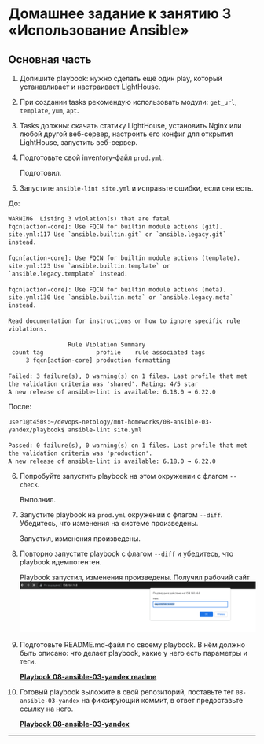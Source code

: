 # Домашнее задание к занятию 3 «Использование Ansible»

## Основная часть

1. Допишите playbook: нужно сделать ещё один play, который устанавливает и настраивает LightHouse.
2. При создании tasks рекомендую использовать модули: `get_url`, `template`, `yum`, `apt`.
3. Tasks должны: скачать статику LightHouse, установить Nginx или любой другой веб-сервер, настроить его конфиг для открытия LightHouse, запустить веб-сервер.
4. Подготовьте свой inventory-файл `prod.yml`.
	
	Подготовил.
5. Запустите `ansible-lint site.yml` и исправьте ошибки, если они есть.

До:
```user1@t450s:~/devops-netology/mnt-homeworks/08-ansible-03-yandex/playbook$ ansible-lint site.yml
WARNING  Listing 3 violation(s) that are fatal
fqcn[action-core]: Use FQCN for builtin module actions (git).
site.yml:117 Use `ansible.builtin.git` or `ansible.legacy.git` instead.

fqcn[action-core]: Use FQCN for builtin module actions (template).
site.yml:123 Use `ansible.builtin.template` or `ansible.legacy.template` instead.

fqcn[action-core]: Use FQCN for builtin module actions (meta).
site.yml:130 Use `ansible.builtin.meta` or `ansible.legacy.meta` instead.

Read documentation for instructions on how to ignore specific rule violations.

                 Rule Violation Summary
 count tag               profile    rule associated tags
     3 fqcn[action-core] production formatting

Failed: 3 failure(s), 0 warning(s) on 1 files. Last profile that met the validation criteria was 'shared'. Rating: 4/5 star
A new release of ansible-lint is available: 6.18.0 → 6.22.0
```
После:
```
user1@t450s:~/devops-netology/mnt-homeworks/08-ansible-03-yandex/playbook$ ansible-lint site.yml

Passed: 0 failure(s), 0 warning(s) on 1 files. Last profile that met the validation criteria was 'production'.
A new release of ansible-lint is available: 6.18.0 → 6.22.0
```

6. Попробуйте запустить playbook на этом окружении с флагом `--check`.

	Выполнил.
7. Запустите playbook на `prod.yml` окружении с флагом `--diff`. Убедитесь, что изменения на системе произведены.

	Запустил, изменения произведены.
8. Повторно запустите playbook с флагом `--diff` и убедитесь, что playbook идемпотентен.
	
	Playbook запустил, изменения произведены. Получил рабочий сайт ![**LightHouse**](./img/lighthouse.png)
	
9. Подготовьте README.md-файл по своему playbook. В нём должно быть описано: что делает playbook, какие у него есть параметры и теги.
	
	[**Playbook 08-ansible-03-yandex readme**](https://github.com/sda1891/devops-netology/tree/main/mnt-homeworks/08-ansible-03-yandex/playbook/README.md)

10. Готовый playbook выложите в свой репозиторий, поставьте тег `08-ansible-03-yandex` на фиксирующий коммит, в ответ предоставьте ссылку на него.

	[**Playbook 08-ansible-03-yandex**](https://github.com/sda1891/devops-netology/tree/main/mnt-homeworks/08-ansible-03-yandex/playbook/)
	
---

